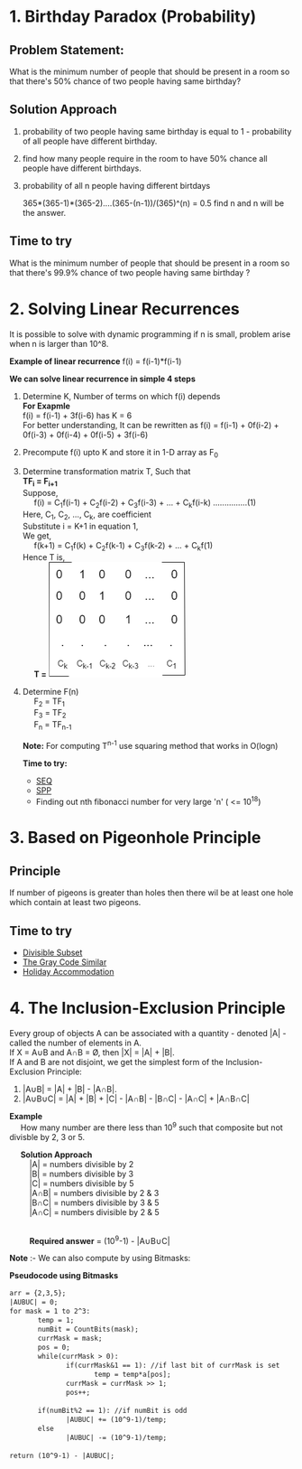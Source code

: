 # 1. Birthday Paradox (Probability)
## Problem Statement:
   What is the minimum number of people that should be present in a room so that there's 50% chance of two people having same birthday?

## Solution Approach
   1. probability of two people having same birthday is equal to 1 - probability of all people have different birthday.

   2. find how many people require in the room to have 50% chance all people have different birthdays.

   3. probability of all n people having different birtdays

       365*(365-1)*(365-2)....(365-(n-1))/(365)^(n) = 0.5
       find n and n will be the answer.


## Time to try
   What is the minimum number of people that should be present in a room so that there's 99.9% chance of two people having same birthday ?


# 2. Solving Linear Recurrences
   It is possible to solve with dynamic programming if n is small, problem arise when n is larger than 10^8.
   
   **Example of linear recurrence** f(i) = f(i-1)*f(i-1)

   **We can solve linear recurrence in simple 4 steps**
   1. Determine K, Number of terms on which f(i) depends <br> **For Exapmle**<br> f(i) = f(i-1) + 3f(i-6) has K = 6<br>
   For better understanding, It can be rewritten as f(i) = f(i-1) + 0f(i-2) + 0f(i-3) + 0f(i-4) + 0f(i-5) + 3f(i-6)

   2. Precompute f(i) upto K and store it in 1-D array as F<sub>0</sub>

   3. Determine transformation matrix T, Such that<br>
       **TF<sub>i</sub> = F<sub>i+1</sub>**
       <br>Suppose,<br>
       &nbsp;&nbsp;&nbsp;&nbsp; f(i) = C<sub>1</sub>f(i-1) + C<sub>2</sub>f(i-2) + C<sub>3</sub>f(i-3) + ... + C<sub>k</sub>f(i-k) ...............(1)  <br>
       Here, C<sub>1</sub>, C<sub>2</sub>, ..., C<sub>k</sub>, are coefficient <br>
       Substitute i = K+1 in equation 1, <br> 
       We get, <br>
       &nbsp;&nbsp;&nbsp;&nbsp; f(k+1) =  C<sub>1</sub>f(k) + C<sub>2</sub>f(k-1) + C<sub>3</sub>f(k-2) + ... + C<sub>k</sub>f(1)
       <br> Hence T is,<br>
        &nbsp;&nbsp;&nbsp;&nbsp; **T =** ![alt text](https://github.com/rohitmahor/competitive-programming/blob/master/images/t.png)

   4. Determine F(n) <br>
      &nbsp;&nbsp;&nbsp;&nbsp; F<sub>2</sub> = TF<sub>1</sub><br>
      &nbsp;&nbsp;&nbsp;&nbsp; F<sub>3</sub> = TF<sub>2</sub><br>
      &nbsp;&nbsp;&nbsp;&nbsp; F<sub>n</sub> = TF<sub>n-1</sub><br>

      **Note:** For computing T<sup>n-1</sup> use squaring method that works in O(logn)

      **Time to try:**<br>
       * [SEQ](https://spoj.com/problems/SEQ/) <br>
       * [SPP](https://spoj.com/problems/SPP/) <br>
       * Finding out nth fibonacci number for very large 'n' ( <= 10<sup>18</sup>)

# 3. Based on Pigeonhole Principle

## Principle
If number of pigeons is greater than holes then there wil be at least one hole which contain at least two pigeons.

## Time to try
* [Divisible Subset](https://www.codechef.com/problems/DIVSUBS)
* [The Gray Code Similar](https://www.codechef.com/problems/GRAYSC)
* [Holiday Accommodation](https://spoj.com/problems/HOLI/) 

# 4. The Inclusion-Exclusion Principle

Every group of objects A can be associated with a quantity - denoted |A| - called the number of elements in A.<br>
If X = A∪B and A∩B = Ø, then |X| = |A| + |B|.<br>
If A and B are not disjoint, we get the simplest form of the Inclusion-Exclusion Principle:<br>
1. |A∪B| = |A| + |B| - |A∩B|.
2. |A∪B∪C| = |A| + |B| + |C| - |A∩B| - |B∩C| - |A∩C| + |A∩B∩C|

**Example**<br>
&nbsp;&nbsp;&nbsp;&nbsp; How many number are there less than 10<sup>9</sup> such that composite but not divisble by 2, 3 or 5.<br>

&nbsp;&nbsp;&nbsp;&nbsp; **Solution Approach**
<br>&nbsp;&nbsp;&nbsp;&nbsp;&nbsp;&nbsp;&nbsp;&nbsp; |A| = numbers divisible by 2
<br>&nbsp;&nbsp;&nbsp;&nbsp;&nbsp;&nbsp;&nbsp;&nbsp; |B| = numbers divisible by 3
<br>&nbsp;&nbsp;&nbsp;&nbsp;&nbsp;&nbsp;&nbsp;&nbsp; |C| = numbers divisible by 5
<br>&nbsp;&nbsp;&nbsp;&nbsp;&nbsp;&nbsp;&nbsp;&nbsp;  |A∩B| = numbers divisible by 2 & 3
<br>&nbsp;&nbsp;&nbsp;&nbsp;&nbsp;&nbsp;&nbsp;&nbsp;  |B∩C| = numbers divisible by 3 & 5
<br>&nbsp;&nbsp;&nbsp;&nbsp;&nbsp;&nbsp;&nbsp;&nbsp;  |A∩C| = numbers divisible by 2 & 5

<br>&nbsp;&nbsp;&nbsp;&nbsp;&nbsp;&nbsp;&nbsp;&nbsp; **Required answer** = (10<sup>9</sup>-1) - |A∪B∪C|

**Note** :- We can also compute by using Bitmasks:

**Pseudocode using Bitmasks**
```
arr = {2,3,5};
|AUBUC| = 0;
for mask = 1 to 2^3:
       temp = 1;
       numBit = CountBits(mask);
       currMask = mask;
       pos = 0;
       while(currMask > 0):
              if(currMask&1 == 1): //if last bit of currMask is set
                     temp = temp*a[pos];
              currMask = currMask >> 1;
              pos++;

       if(numBit%2 == 1): //if numBit is odd
              |AUBUC| += (10^9-1)/temp;
       else
              |AUBUC| -= (10^9-1)/temp;

return (10^9-1) - |AUBUC|;
```

       